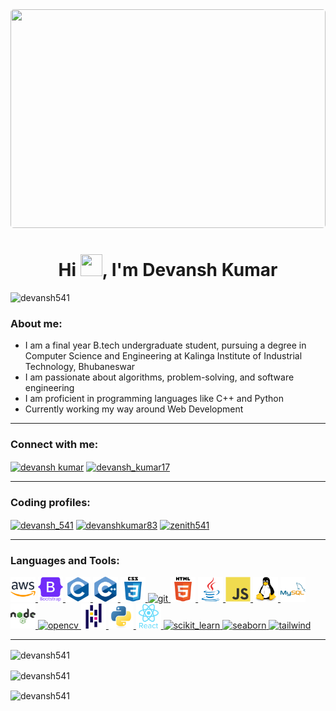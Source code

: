 <div text-align="center">
<img src="https://media3.giphy.com/media/v1.Y2lkPTc5MGI3NjExNGt1cWlhZjAzb3VjbWpxc3h6eXRqazN5b2xzY3J2Z3lqM2VzNTU0eSZlcD12MV9pbnRlcm5hbF9naWZfYnlfaWQmY3Q9Zw/ZwZatUJdTcnVbBL3pg/giphy.gif" style="height:350px; width:100%; border-radius: 5px;">
</div>

<h1 align="center">Hi <img src="https://raw.githubusercontent.com/MartinHeinz/MartinHeinz/master/wave.gif" style="height: 35px; width: 35px;">, I'm Devansh Kumar</h1>

<p align="left"> <img src="https://komarev.com/ghpvc/?username=devansh541&label=Profile%20views&color=0e75b6&style=flat" alt="devansh541" /> </p>
<h3 align="left">About me:</h3>
<p> <ul>
  <li>I am a final year B.tech undergraduate student, pursuing a degree in Computer Science and Engineering at Kalinga Institute of Industrial Technology, Bhubaneswar</li>
  <li>I am passionate about algorithms, problem-solving, and software engineering</li>
  <li>I am proficient in programming languages like C++ and Python</li>
  <li>Currently working my way around Web Development</li>
</ul> </p>
<hr>
<h3 align="left">Connect with me:</h3>
<p align="left">
<a href="https://linkedin.com/in/devansh kumar" target="blank"><img align="center" src="https://raw.githubusercontent.com/rahuldkjain/github-profile-readme-generator/master/src/images/icons/Social/linked-in-alt.svg" alt="devansh kumar" height="30" width="40" /></a>
<a href="https://instagram.com/devansh_kumar17" target="blank"><img align="center" src="https://raw.githubusercontent.com/rahuldkjain/github-profile-readme-generator/master/src/images/icons/Social/instagram.svg" alt="devansh_kumar17" height="30" width="40" /></a>
</p>
<hr>
<h3 align="left">Coding profiles:</h3>
<p>
<a href="https://www.leetcode.com/devansh_541" target="blank"><img align="center" src="https://raw.githubusercontent.com/rahuldkjain/github-profile-readme-generator/master/src/images/icons/Social/leet-code.svg" alt="devansh_541" height="30" width="40" /></a>
<a href="https://auth.geeksforgeeks.org/user/devanshkumar83" target="blank"><img align="center" src="https://raw.githubusercontent.com/rahuldkjain/github-profile-readme-generator/master/src/images/icons/Social/geeks-for-geeks.svg" alt="devanshkumar83" height="30" width="40" /></a>
<a href="https://codeforces.com/profile/zenith541" target="blank"><img align="center" src="https://raw.githubusercontent.com/rahuldkjain/github-profile-readme-generator/master/src/images/icons/Social/codeforces.svg" alt="zenith541" height="30" width="40" /></a>
</p>
<hr>
<h3 align="left">Languages and Tools:</h3>
<p align="left"> <a href="https://aws.amazon.com" target="_blank" rel="noreferrer"> <img src="https://raw.githubusercontent.com/devicons/devicon/master/icons/amazonwebservices/amazonwebservices-original-wordmark.svg" alt="aws" width="40" height="40"/> </a> <a href="https://getbootstrap.com" target="_blank" rel="noreferrer"> <img src="https://raw.githubusercontent.com/devicons/devicon/master/icons/bootstrap/bootstrap-plain-wordmark.svg" alt="bootstrap" width="40" height="40"/> </a> <a href="https://www.cprogramming.com/" target="_blank" rel="noreferrer"> <img src="https://raw.githubusercontent.com/devicons/devicon/master/icons/c/c-original.svg" alt="c" width="40" height="40"/> </a> <a href="https://www.w3schools.com/cpp/" target="_blank" rel="noreferrer"> <img src="https://raw.githubusercontent.com/devicons/devicon/master/icons/cplusplus/cplusplus-original.svg" alt="cplusplus" width="40" height="40"/> </a> <a href="https://www.w3schools.com/css/" target="_blank" rel="noreferrer"> <img src="https://raw.githubusercontent.com/devicons/devicon/master/icons/css3/css3-original-wordmark.svg" alt="css3" width="40" height="40"/> </a> <a href="https://git-scm.com/" target="_blank" rel="noreferrer"> <img src="https://www.vectorlogo.zone/logos/git-scm/git-scm-icon.svg" alt="git" width="40" height="40"/> </a> <a href="https://www.w3.org/html/" target="_blank" rel="noreferrer"> <img src="https://raw.githubusercontent.com/devicons/devicon/master/icons/html5/html5-original-wordmark.svg" alt="html5" width="40" height="40"/> </a> <a href="https://www.java.com" target="_blank" rel="noreferrer"> <img src="https://raw.githubusercontent.com/devicons/devicon/master/icons/java/java-original.svg" alt="java" width="40" height="40"/> </a> <a href="https://developer.mozilla.org/en-US/docs/Web/JavaScript" target="_blank" rel="noreferrer"> <img src="https://raw.githubusercontent.com/devicons/devicon/master/icons/javascript/javascript-original.svg" alt="javascript" width="40" height="40"/> </a> <a href="https://www.linux.org/" target="_blank" rel="noreferrer"> <img src="https://raw.githubusercontent.com/devicons/devicon/master/icons/linux/linux-original.svg" alt="linux" width="40" height="40"/> </a> <a href="https://www.mysql.com/" target="_blank" rel="noreferrer"> <img src="https://raw.githubusercontent.com/devicons/devicon/master/icons/mysql/mysql-original-wordmark.svg" alt="mysql" width="40" height="40"/> </a> <a href="https://nodejs.org" target="_blank" rel="noreferrer"> <img src="https://raw.githubusercontent.com/devicons/devicon/master/icons/nodejs/nodejs-original-wordmark.svg" alt="nodejs" width="40" height="40"/> </a> <a href="https://opencv.org/" target="_blank" rel="noreferrer"> <img src="https://www.vectorlogo.zone/logos/opencv/opencv-icon.svg" alt="opencv" width="40" height="40"/> </a> <a href="https://pandas.pydata.org/" target="_blank" rel="noreferrer"> <img src="https://raw.githubusercontent.com/devicons/devicon/2ae2a900d2f041da66e950e4d48052658d850630/icons/pandas/pandas-original.svg" alt="pandas" width="40" height="40"/> </a> <a href="https://www.python.org" target="_blank" rel="noreferrer"> <img src="https://raw.githubusercontent.com/devicons/devicon/master/icons/python/python-original.svg" alt="python" width="40" height="40"/> </a> <a href="https://reactjs.org/" target="_blank" rel="noreferrer"> <img src="https://raw.githubusercontent.com/devicons/devicon/master/icons/react/react-original-wordmark.svg" alt="react" width="40" height="40"/> </a> <a href="https://scikit-learn.org/" target="_blank" rel="noreferrer"> <img src="https://upload.wikimedia.org/wikipedia/commons/0/05/Scikit_learn_logo_small.svg" alt="scikit_learn" width="40" height="40"/> </a> <a href="https://seaborn.pydata.org/" target="_blank" rel="noreferrer"> <img src="https://seaborn.pydata.org/_images/logo-mark-lightbg.svg" alt="seaborn" width="40" height="40"/> </a> <a href="https://tailwindcss.com/" target="_blank" rel="noreferrer"> <img src="https://www.vectorlogo.zone/logos/tailwindcss/tailwindcss-icon.svg" alt="tailwind" width="40" height="40"/> </a> </p>
<hr>
<p><img align="center" src="https://github-readme-stats.vercel.app/api/top-langs?username=devansh541&show_icons=true&theme=dark&locale=en&layout=compact" alt="devansh541"/></p>
<p><img align="center" src="https://github-readme-stats.vercel.app/api?username=devansh541&show_icons=true&theme=dark&locale=en" alt="devansh541" /></p>
<p><img align="center" src="https://github-readme-streak-stats.herokuapp.com/?user=devansh541&theme=dark" alt="devansh541" /></p>



